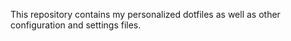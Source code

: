 This repository contains my personalized dotfiles as well as other configuration and settings files.
